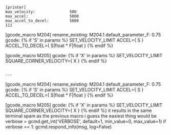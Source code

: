 ```
[printer]
max_velocity:               500
max_accel:                  5000
max_accel_to_decel:         5000
111

```
[gcode_macro M204]
rename_existing:            M204.1
default_parameter_F:        0.75
gcode:
    {% if 'S' in params %}
        SET_VELOCITY_LIMIT ACCEL={ S } ACCEL_TO_DECEL={ S|float * F|float }
    {% endif %}

[gcode_macro M205]
gcode:
    {% if 'X' in params %}
        SET_VELOCITY_LIMIT SQUARE_CORNER_VELOCITY={ X }
    {% endif %}
```

---

```
[gcode_macro M204]
rename_existing:            M204.1
default_parameter_F:        0.75
gcode:
    {% if 'S' in params %}
        SET_VELOCITY_LIMIT ACCEL={ S } ACCEL_TO_DECEL={ S|float * F|float }
    {% endif %}

[gcode_macro M205]
gcode:
    {% if 'X' in params %}
        SET_VELOCITY_LIMIT SQUARE_CORNER_VELOCITY={ X }
    {% endif %}
it results in the same terminal spam as the previous macro
i guess the easiest thing would be
         verbose = gcmd.get_int('VERBOSE', default=1, min_value=0, max_value=1)
        if verbose == 1: gcmd.respond_info(msg, log=False)
```
